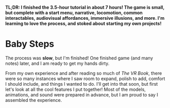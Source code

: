 **TL;DR: I finished the 3.5-hour tutorial in about 7 hours! The game is small, but complete with a start menu, narrative, locomotion, common interactables, audiovisual affordances,  immersive illusions, and more. I'm learning to love the process, and stoked about starting my own projects!**

# Baby Steps
The process was **slow**, but I'm finished! One finished game (and many notes) later, and I am ready to get my hands dirty. 

<!-- INSERT COLLAGE OF NOTES -->

From my own experience and after reading so much of *The VR Book*, there were so many instances where I saw room to expand, polish to add, comfort I should include, and things I wanted to do. I'll get into that soon, but first let's look at all the cool features I put together! Most of the models, animations, and sound were prepared in advance, but I am proud to say I assembled the experience.

<!-- I intend to develop these skills since I have my own universes I want to bring to life. -->

## <!-- youtube channel, make a no-commentary montage and embed it here! maybe see if clicking a button/link can navigate to a specific section of the video, or see if i can embed at a specific timecode?? -->
